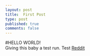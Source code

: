 ```yaml
---
layout: post
title:  First Post
type: post
published: true
comments: false
---
```


#HELLO WORLD!  
Giving this baby a test run.
 Test
[Reddit][rdt]

[rdt]: http://www.reddit.com